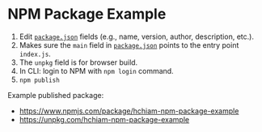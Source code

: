 # NPM Package Example

1. Edit [`package.json`](https://github.com/hchiam/npm-package-example/blob/master/package.json) fields (e.g., name, version, author, description, etc.).
2. Makes sure the `main` field in [`package.json`](https://github.com/hchiam/npm-package-example/blob/master/package.json) points to the entry point `index.js`.
3. The `unpkg` field is for browser build.
4. In CLI: login to NPM with `npm login` command.
5. `npm publish`

Example published package:

* https://www.npmjs.com/package/hchiam-npm-package-example
* https://unpkg.com/hchiam-npm-package-example
